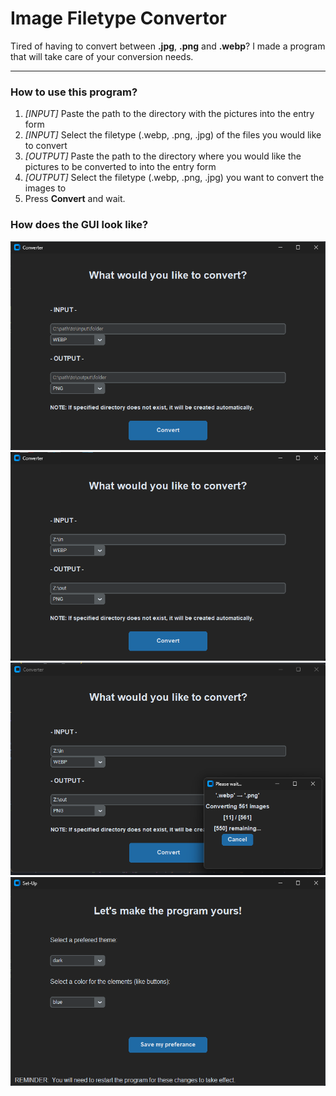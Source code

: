 # Image Filetype Convertor
Tired of having to convert between **.jpg**, **.png** and **.webp**?
I made a program that will take care of your conversion needs.

------------
### How to use this program?

1. *[INPUT]* Paste the path to the directory with the pictures into the entry form
2. *[INPUT]* Select the filetype (.webp, .png, .jpg) of the files you would like to convert
3. *[OUTPUT]* Paste the path to the directory where you would like the pictures to be converted to into the entry form
4. *[OUTPUT]* Select the filetype (.webp, .png, .jpg) you want to convert the images to
5. Press **Convert** and wait. 

### How does the GUI look like?

![](https://github.com/VaclavMolik/image-filetype-convertor/blob/main/media-for-readme/convert.png)
![](https://github.com/VaclavMolik/image-filetype-convertor/blob/main/media-for-readme/convert_filled.png)
![](https://github.com/VaclavMolik/image-filetype-convertor/blob/main/media-for-readme/converting.png)
![](https://github.com/VaclavMolik/image-filetype-convertor/blob/main/media-for-readme/personalise.png)
